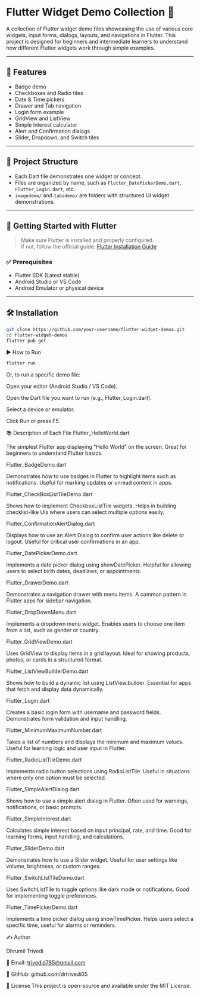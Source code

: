 # Flutter Widget Demo Collection 🚀

A collection of Flutter widget demo files showcasing the use of various core widgets, input forms, dialogs, layouts, and navigations in Flutter. This project is designed for beginners and intermediate learners to understand how different Flutter widgets work through simple examples.

---

## 🧰 Features

- Badge demo  
- Checkboxes and Radio tiles  
- Date & Time pickers  
- Drawer and Tab navigation  
- Login form example  
- GridView and ListView  
- Simple interest calculator  
- Alert and Confirmation dialogs  
- Slider, Dropdown, and Switch tiles  

---

## 📁 Project Structure

- Each Dart file demonstrates one widget or concept.
- Files are organized by name, such as `Flutter_DatePickerDemo.dart`, `Flutter_Login.dart`, etc.
- `imagedemo/` and `tabsdemo/` are folders with structured UI widget demonstrations.

---

## 🚀 Getting Started with Flutter

> Make sure Flutter is installed and properly configured.  
> If not, follow the official guide: [Flutter Installation Guide](https://flutter.dev/docs/get-started/install)

### ✅ Prerequisites

- Flutter SDK (Latest stable)
- Android Studio or VS Code
- Android Emulator or physical device

---

## 🛠️ Installation

```bash
git clone https://github.com/your-username/flutter-widget-demos.git
cd flutter-widget-demos
flutter pub get
```

▶️ How to Run
```bash
flutter run
```
Or, to run a specific demo file:

Open your editor (Android Studio / VS Code).

Open the Dart file you want to run (e.g., Flutter_Login.dart).

Select a device or emulator.

Click Run or press F5.

📚 Description of Each File
Flutter_HelloWorld.dart

The simplest Flutter app displaying “Hello World” on the screen. Great for beginners to understand Flutter basics.

Flutter_BadgeDemo.dart

Demonstrates how to use badges in Flutter to highlight items such as notifications. Useful for marking updates or unread content in apps.

Flutter_CheckBoxListTileDemo.dart

Shows how to implement CheckboxListTile widgets. Helps in building checklist-like UIs where users can select multiple options easily.

Flutter_ConfirmationAlertDialog.dart

Displays how to use an Alert Dialog to confirm user actions like delete or logout. Useful for critical user confirmations in an app.

Flutter_DatePickerDemo.dart

Implements a date picker dialog using showDatePicker. Helpful for allowing users to select birth dates, deadlines, or appointments.

Flutter_DrawerDemo.dart

Demonstrates a navigation drawer with menu items. A common pattern in Flutter apps for sidebar navigation.

Flutter_DropDownMenu.dart

Implements a dropdown menu widget. Enables users to choose one item from a list, such as gender or country.

Flutter_GridViewDemo.dart

Uses GridView to display items in a grid layout. Ideal for showing products, photos, or cards in a structured format.

Flutter_ListViewBuilderDemo.dart

Shows how to build a dynamic list using ListView.builder. Essential for apps that fetch and display data dynamically.

Flutter_Login.dart

Creates a basic login form with username and password fields. Demonstrates form validation and input handling.

Flutter_MinimumMaximumNumber.dart

Takes a list of numbers and displays the minimum and maximum values. Useful for learning logic and user input in Flutter.

Flutter_RadioListTileDemo.dart

Implements radio button selections using RadioListTile. Useful in situations where only one option must be selected.

Flutter_SimpleAlertDialog.dart

Shows how to use a simple alert dialog in Flutter. Often used for warnings, notifications, or basic prompts.

Flutter_SimpleInterest.dart

Calculates simple interest based on input principal, rate, and time. Good for learning forms, input handling, and calculations.

Flutter_SliderDemo.dart

Demonstrates how to use a Slider widget. Useful for user settings like volume, brightness, or custom ranges.

Flutter_SwitchListTileDemo.dart

Uses SwitchListTile to toggle options like dark mode or notifications. Good for implementing toggle preferences.

Flutter_TimePickerDemo.dart

Implements a time picker dialog using showTimePicker. Helps users select a specific time, useful for alarms or reminders.

✍️ Author

Dhrumil Trivedi

📧 Email: trivedid785@gmail.com

🔗 GitHub: github.com/drtrivedi05

📄 License
This project is open-source and available under the MIT License.
